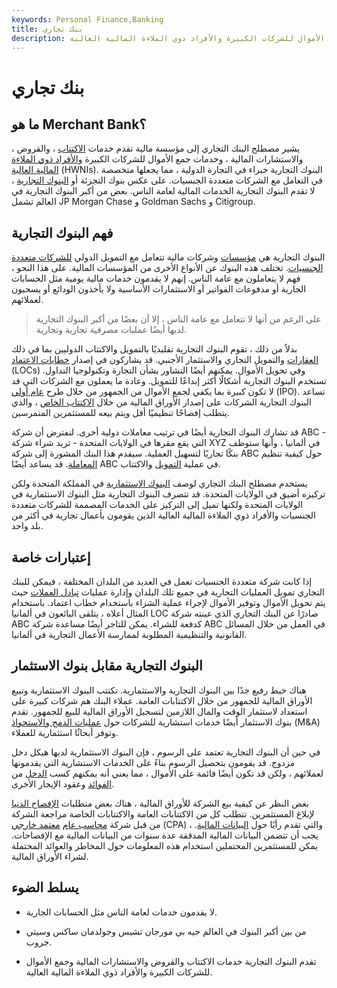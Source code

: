```yaml
---
keywords: Personal Finance,Banking
title: بنك تجاري
description: يقوم البنك التجاري بإجراء عمليات الاكتتاب وخدمات القروض والاستشارات المالية وخدمات جمع الأموال للشركات الكبيرة والأفراد ذوي الملاءة المالية العالية.
---
```


# بنك تجاري
## ما هو Merchant Bank؟

يشير مصطلح البنك التجاري إلى مؤسسة مالية تقدم خدمات [الاكتتاب](/underwriting) ، والقروض ، والاستشارات المالية ، وخدمات جمع الأموال للشركات الكبيرة [والأفراد ذوي الملاءة المالية العالية](/hnwi) (HWNIs). البنوك التجارية خبراء في التجارة الدولية ، مما يجعلها متخصصة في التعامل مع الشركات متعددة الجنسيات. على عكس بنوك التجزئة أو [البنوك التجارية](/commercialbank) ، لا تقدم البنوك التجارية الخدمات المالية لعامة الناس. بعض من أكبر البنوك التجارية في العالم تشمل JP Morgan Chase و Goldman Sachs و Citigroup.

## فهم البنوك التجارية

البنوك التجارية هي [مؤسسات](/financialinstitution) وشركات مالية تتعامل مع التمويل الدولي [للشركات متعددة الجنسيات](/multinationalcorporation). تختلف هذه البنوك عن الأنواع الأخرى من المؤسسات المالية. على هذا النحو ، فهم لا يتعاملون مع عامة الناس. إنهم لا يقدمون خدمات مالية يومية مثل الحسابات الجارية أو مدفوعات الفواتير أو الاستثمارات الأساسية ولا يأخذون الودائع أو يسحبون لعملائهم.

> على الرغم من أنها لا تتعامل مع عامة الناس ، إلا أن بعضًا من أكبر البنوك التجارية لديها أيضًا عمليات مصرفية تجارية وتجارية.

>

بدلاً من ذلك ، تقوم البنوك التجارية تقليديًا بالتمويل والاكتتاب الدوليين بما في ذلك [العقارات](/realestate) والتمويل التجاري والاستثمار الأجنبي. قد يشاركون في إصدار [خطابات الاعتماد](/letterofcredit) (LOCs) وفي تحويل الأموال. يمكنهم أيضًا التشاور بشأن التجارة وتكنولوجيا التداول. تستخدم البنوك التجارية أشكالًا أكثر إبداعًا للتمويل. وعادة ما يعملون مع الشركات التي قد لا تكون كبيرة بما يكفي لجمع الأموال من الجمهور من خلال طرح [عام أولي](/ipo) (IPO). تساعد البنوك التجارية الشركات على إصدار الأوراق المالية من خلال [الاكتتاب الخاص](/privateplacement) ، والذي يتطلب إفصاحًا تنظيميًا أقل ويتم بيعه للمستثمرين المتمرسين.

قد تشارك البنوك التجارية أيضًا في ترتيب معاملات دولية أخرى. لنفترض أن شركة ABC - التي يقع مقرها في الولايات المتحدة - تريد شراء شركة XYZ في ألمانيا ، وأنها ستوظف بنكًا تجاريًا لتسهيل العملية. سيقدم هذا البنك المشورة إلى شركة ABC حول كيفية تنظيم [المعاملة](/transaction). قد يساعد أيضًا ABC في عملية [التمويل](/financing) والاكتتاب.

يستخدم مصطلح البنك التجاري لوصف [البنوك الاستثمارية](/investmentbank) في المملكة المتحدة ولكن تركيزه أضيق في الولايات المتحدة. قد تتصرف البنوك التجارية مثل البنوك الاستثمارية في الولايات المتحدة ولكنها تميل إلى التركيز على الخدمات المصممة للشركات متعددة الجنسيات والأفراد ذوي الملاءة المالية العالية الذين يقومون بأعمال تجارية في أكثر من بلد واحد.

## إعتبارات خاصة

إذا كانت شركة متعددة الجنسيات تعمل في العديد من البلدان المختلفة ، فيمكن للبنك التجاري تمويل العمليات التجارية في جميع تلك البلدان وإدارة عمليات [تبادل العملات](/currency-exchange) حيث يتم تحويل الأموال وتوفير الأموال لإجراء عملية الشراء باستخدام خطاب اعتماد. باستخدام المثال أعلاه ، يتلقى البائعون في ألمانيا LOC صادرًا عن البنك التجاري الذي عينته شركة ABC كدفعة للشراء. يمكن للتاجر أيضًا مساعدة شركة ABC في العمل من خلال المسائل القانونية والتنظيمية المطلوبة لممارسة الأعمال التجارية في ألمانيا.

## البنوك التجارية مقابل بنوك الاستثمار

هناك خيط رفيع جدًا بين البنوك التجارية والاستثمارية. تكتتب البنوك الاستثمارية وتبيع الأوراق المالية للجمهور من خلال الاكتتابات العامة. عملاء البنك هم شركات كبيرة على استعداد لاستثمار الوقت والمال اللازمين لتسجيل الأوراق المالية للبيع للجمهور. تقدم بنوك الاستثمار أيضًا خدمات استشارية للشركات حول [عمليات الدمج والاستحواذ](/mergersandacquisitions) (M&A) وتوفر أبحاثًا استثمارية للعملاء.

في حين أن البنوك التجارية تعتمد على الرسوم ، فإن البنوك الاستثمارية لديها هيكل دخل مزدوج. قد يقومون بتحصيل الرسوم بناءً على الخدمات الاستشارية التي يقدمونها لعملائهم ، ولكن قد تكون أيضًا قائمة على الأموال ، مما يعني أنه يمكنهم كسب [الدخل](/income) من [الفوائد](/interest) وعقود الإيجار الأخرى.

بغض النظر عن كيفية بيع الشركة للأوراق المالية ، هناك بعض متطلبات [الإفصاح الدنيا](/disclosure) لإبلاغ المستثمرين. تتطلب كل من الاكتتابات العامة والاكتتابات الخاصة مراجعة الشركة من قبل شركة [محاسب عام](/cpa) [معتمد خارجي](/cpa) (CPA) ، والتي تقدم رأيًا حول [البيانات المالية](/financial-statements). يجب أن تتضمن البيانات المالية المدققة عدة سنوات من البيانات المالية مع الإفصاحات. يمكن للمستثمرين المحتملين استخدام هذه المعلومات حول المخاطر والعوائد المحتملة لشراء الأوراق المالية.

## يسلط الضوء

- لا يقدمون خدمات لعامة الناس مثل الحسابات الجارية.

- من بين أكبر البنوك في العالم جيه بي مورجان تشيس وجولدمان ساكس وسيتي جروب.

- تقدم البنوك التجارية خدمات الاكتتاب والقروض والاستشارات المالية وجمع الأموال للشركات الكبيرة والأفراد ذوي الملاءة المالية العالية.

